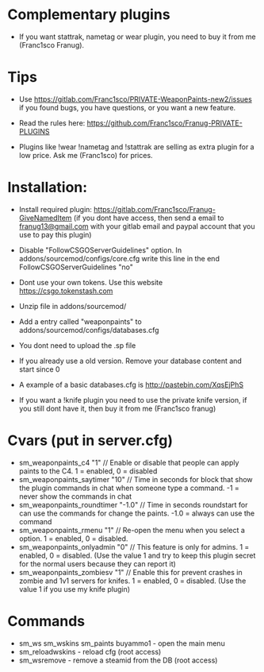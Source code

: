 # Complementary plugins

* If you want stattrak, nametag or wear plugin, you need to buy it from me (Franc1sco Franug).

# Tips

* Use https://gitlab.com/Franc1sco/PRIVATE-WeaponPaints-new2/issues if you found bugs, you have questions, or you want a new feature.
* Read the rules here: https://github.com/Franc1sco/Franug-PRIVATE-PLUGINS

* Plugins like !wear !nametag and !stattrak are selling as extra plugin for a low price. Ask me (Franc1sco) for prices.

# Installation:

* Install required plugin: https://gitlab.com/Franc1sco/Franug-GiveNamedItem (if you dont have access, then send a email to franug13@gmail.com with your gitlab email and paypal account that you use to pay this plugin)
* Disable "FollowCSGOServerGuidelines" option. In addons/sourcemod/configs/core.cfg write this line in the end FollowCSGOServerGuidelines "no"

* Dont use your own tokens. Use this website https://csgo.tokenstash.com

* Unzip file in addons/sourcemod/
* Add a entry called "weaponpaints" to addons/sourcemod/configs/databases.cfg
* You dont need to upload the .sp file
* If you already use a old version. Remove your database content and start since 0
* A example of a basic databases.cfg is http://pastebin.com/XqsEjPhS

* If you want a !knife plugin you need to use the private knife version, if you still dont have it, then buy it from me (Franc1sco franug)


# Cvars (put in server.cfg)
* sm_weaponpaints_c4 "1" // Enable or disable that people can apply paints to the C4. 1 = enabled, 0 = disabled
* sm_weaponpaints_saytimer "10" // Time in seconds for block that show the plugin commands in chat when someone type a command. -1 = never show the commands in chat
* sm_weaponpaints_roundtimer "-1.0" // Time in seconds roundstart for can use the commands for change the paints. -1.0 = always can use the command
* sm_weaponpaints_rmenu "1" // Re-open the menu when you select a option. 1 = enabled, 0 = disabled.
* sm_weaponpaints_onlyadmin "0" // This feature is only for admins. 1 = enabled, 0 = disabled. (Use the value 1 and try to keep this plugin secret for the normal users because they can report it)
* sm_weaponpaints_zombiesv "1" // Enable this for prevent crashes in zombie and 1v1 servers for knifes. 1 = enabled, 0 = disabled. (Use the value 1 if you use my knife plugin)

# Commands
* sm_ws sm_wskins sm_paints buyammo1 - open the main menu
* sm_reloadwskins - reload cfg (root access)
* sm_wsremove <steamid> - remove a steamid from the DB (root access)
